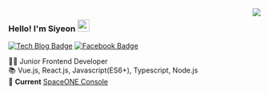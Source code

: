 <img align='right' src="https://github-readme-stats.vercel.app/api?username=siyeons&count_private=true&show_icons=true">

### Hello! I'm Siyeon  <span><img src="https://user-images.githubusercontent.com/35549653/89557319-91e4e500-d84d-11ea-9566-47a14f57b06c.gif" height="24"><span>

  [![Tech Blog Badge](http://img.shields.io/badge/-Tech%20blog-black?style=flat-square&logo=github&link=https://velog.io/@sian)](https://velog.io/@sian)
  [![Facebook Badge](https://img.shields.io/badge/facebook-1877f2?style=flat-square&logo=facebook&logoColor=white&link=https://www.facebook.com/sianlee1114)](https://www.facebook.com/sianlee1114)
  
👩‍💻 Junior Frontend Developer <br>
📚 Vue.js, React.js, Javascript(ES6+), Typescript, Node.js <br> 
🚀 **Current** [SpaceONE Console](https://github.com/spaceone-dev/console)
